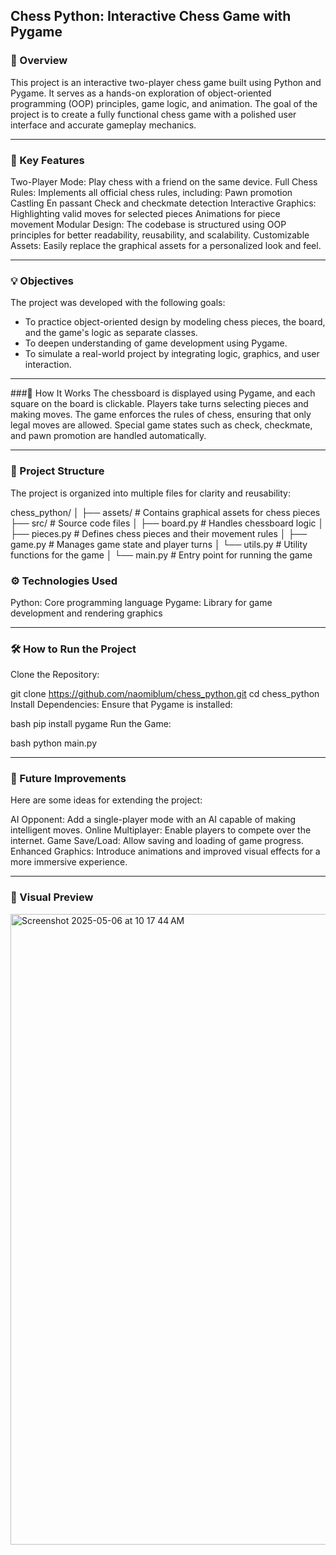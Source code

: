 ## Chess Python: Interactive Chess Game with Pygame

### 🌟 Overview
This project is an interactive two-player chess game built using Python and Pygame. It serves as a hands-on exploration of object-oriented programming (OOP) principles, game logic, and animation. The goal of the project is to create a fully functional chess game with a polished user interface and accurate gameplay mechanics.

---

### 🎯 Key Features
Two-Player Mode: Play chess with a friend on the same device.
Full Chess Rules: Implements all official chess rules, including:
Pawn promotion
Castling
En passant
Check and checkmate detection
Interactive Graphics:
Highlighting valid moves for selected pieces
Animations for piece movement
Modular Design: The codebase is structured using OOP principles for better readability, reusability, and scalability.
Customizable Assets: Easily replace the graphical assets for a personalized look and feel.

---

### 💡 Objectives
The project was developed with the following goals:

- To practice object-oriented design by modeling chess pieces, the board, and the game's logic as separate classes.
- To deepen understanding of game development using Pygame.
- To simulate a real-world project by integrating logic, graphics, and user interaction.

---

###🚀 How It Works
The chessboard is displayed using Pygame, and each square on the board is clickable.
Players take turns selecting pieces and making moves.
The game enforces the rules of chess, ensuring that only legal moves are allowed.
Special game states such as check, checkmate, and pawn promotion are handled automatically.

---

### 📂 Project Structure
The project is organized into multiple files for clarity and reusability:

chess_python/
│
├── assets/         # Contains graphical assets for chess pieces
├── src/            # Source code files
│   ├── board.py    # Handles chessboard logic
│   ├── pieces.py   # Defines chess pieces and their movement rules
│   ├── game.py     # Manages game state and player turns
│   └── utils.py    # Utility functions for the game
│
└── main.py         # Entry point for running the game

### ⚙️ Technologies Used
Python: Core programming language
Pygame: Library for game development and rendering graphics

---

### 🛠️ How to Run the Project
Clone the Repository:


git clone https://github.com/naomiblum/chess_python.git
cd chess_python
Install Dependencies: Ensure that Pygame is installed:

bash
pip install pygame
Run the Game:

bash
python main.py

---

### 📝 Future Improvements
Here are some ideas for extending the project:

AI Opponent: Add a single-player mode with an AI capable of making intelligent moves.
Online Multiplayer: Enable players to compete over the internet.
Game Save/Load: Allow saving and loading of game progress.
Enhanced Graphics: Introduce animations and improved visual effects for a more immersive experience.

---

### 🎨 Visual Preview

<img width="1009" alt="Screenshot 2025-05-06 at 10 17 44 AM" src="https://github.com/user-attachments/assets/10c0fe9a-5252-4132-92a3-299b1cb906bf" />


